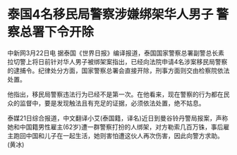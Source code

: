 # 泰国4名移民局警察涉嫌绑架华人男子 警察总署下令开除

中新网3月22日电
据泰国《世界日报》编译报道，泰国国家警察总署副警总长素拉切警上将日前针对华人男子被绑架案指出，已经向法院申请4名涉案移民局警察的逮捕令。纪律处分方面，国家警察总署会直接开除，刑事方面则交由检察院依法处置。

他指出，移民局警察违法行为已经不是第一次。在他看来，现在警察的行为都在民众的监督中，要是发现触法且有充足的证据，必须依法处置，绝不姑息。

泰媒21日综合报道，中文翻译小艾(泰国籍，译名)近日到曼谷铃丹警局报案，声称她和中国籍男性雇主(62岁)遭一群警察打扮的人绑架，对方勒索几百万铢，事后雇主跑回中国和儿子在一起生活，她则害怕遭这伙人再次伤害，因此向警方求助。(黄冰)

